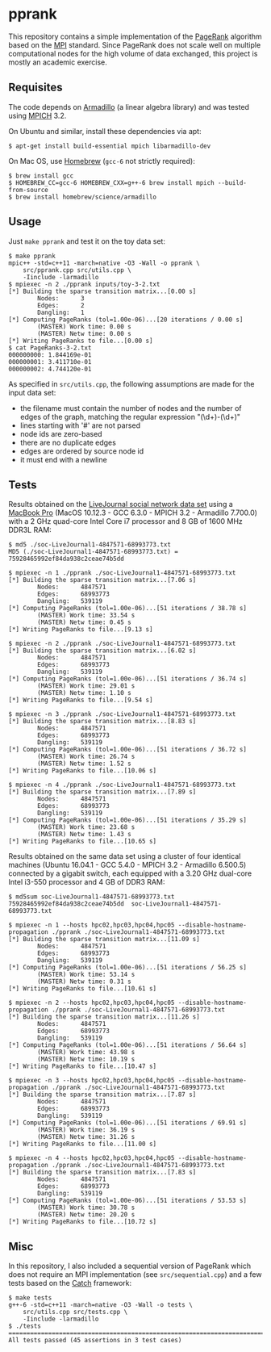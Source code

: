 # pprank
This repository contains a simple implementation of the [PageRank](https://en.wikipedia.org/wiki/PageRank) algorithm based on the [MPI](https://en.wikipedia.org/wiki/Message_Passing_Interface) standard. Since PageRank does not scale well on multiple computational nodes for the high volume of data exchanged, this project is mostly an academic exercise.


## Requisites
The code depends on [Armadillo](http://arma.sourceforge.net/) (a linear algebra library) and was tested using [MPICH](https://www.mpich.org/) 3.2.

On Ubuntu and similar, install these dependencies via apt:
```
$ apt-get install build-essential mpich libarmadillo-dev
```

On Mac OS, use [Homebrew](http://brew.sh/) (`gcc-6` not strictly required):
```
$ brew install gcc
$ HOMEBREW_CC=gcc-6 HOMEBREW_CXX=g++-6 brew install mpich --build-from-source
$ brew install homebrew/science/armadillo
```


## Usage
Just `make pprank` and test it on the toy data set:
```
$ make pprank
mpic++ -std=c++11 -march=native -O3 -Wall -o pprank \
    src/pprank.cpp src/utils.cpp \
    -Iinclude -larmadillo
$ mpiexec -n 2 ./pprank inputs/toy-3-2.txt
[*] Building the sparse transition matrix...[0.00 s]
        Nodes:      3
        Edges:      2
        Dangling:   1
[*] Computing PageRanks (tol=1.00e-06)...[20 iterations / 0.00 s]
        (MASTER) Work time: 0.00 s
        (MASTER) Netw time: 0.00 s
[*] Writing PageRanks to file...[0.00 s]
$ cat PageRanks-3-2.txt
000000000: 1.844169e-01
000000001: 3.411710e-01
000000002: 4.744120e-01
```

As specified in `src/utils.cpp`, the following assumptions are made for the input data set:

- the filename must contain the number of nodes and the number of edges of the graph, matching the regular expression "(\d+)-(\d+)"
- lines starting with '#' are not parsed
- node ids are zero-based
- there are no duplicate edges
- edges are ordered by source node id
- it must end with a newline


## Tests
Results obtained on the [LiveJournal social network data set](http://snap.stanford.edu/data/soc-LiveJournal1.html) using a [MacBook Pro](https://support.apple.com/kb/SP690) (MacOS 10.12.3 - GCC 6.3.0 - MPICH 3.2 - Armadillo 7.700.0) with a 2 GHz quad-core Intel Core i7 processor and 8 GB of 1600 MHz DDR3L RAM:
```
$ md5 ./soc-LiveJournal1-4847571-68993773.txt
MD5 (./soc-LiveJournal1-4847571-68993773.txt) = 75928465992ef84da938c2ceae74b5dd

$ mpiexec -n 1 ./pprank ./soc-LiveJournal1-4847571-68993773.txt
[*] Building the sparse transition matrix...[7.06 s]
        Nodes:      4847571
        Edges:      68993773
        Dangling:   539119
[*] Computing PageRanks (tol=1.00e-06)...[51 iterations / 38.78 s]
        (MASTER) Work time: 33.54 s
        (MASTER) Netw time: 0.45 s
[*] Writing PageRanks to file...[9.13 s]

$ mpiexec -n 2 ./pprank ./soc-LiveJournal1-4847571-68993773.txt
[*] Building the sparse transition matrix...[6.02 s]
        Nodes:      4847571
        Edges:      68993773
        Dangling:   539119
[*] Computing PageRanks (tol=1.00e-06)...[51 iterations / 36.74 s]
        (MASTER) Work time: 29.01 s
        (MASTER) Netw time: 1.10 s
[*] Writing PageRanks to file...[9.54 s]

$ mpiexec -n 3 ./pprank ./soc-LiveJournal1-4847571-68993773.txt
[*] Building the sparse transition matrix...[8.83 s]
        Nodes:      4847571
        Edges:      68993773
        Dangling:   539119
[*] Computing PageRanks (tol=1.00e-06)...[51 iterations / 36.72 s]
        (MASTER) Work time: 26.74 s
        (MASTER) Netw time: 1.52 s
[*] Writing PageRanks to file...[10.06 s]

$ mpiexec -n 4 ./pprank ./soc-LiveJournal1-4847571-68993773.txt
[*] Building the sparse transition matrix...[7.89 s]
        Nodes:      4847571
        Edges:      68993773
        Dangling:   539119
[*] Computing PageRanks (tol=1.00e-06)...[51 iterations / 35.29 s]
        (MASTER) Work time: 23.68 s
        (MASTER) Netw time: 1.43 s
[*] Writing PageRanks to file...[10.65 s]
```

Results obtained on the same data set using a cluster of four identical machines (Ubuntu 16.04.1 - GCC 5.4.0 - MPICH 3.2 - Armadillo 6.500.5) connected by a gigabit switch, each equipped with a 3.20 GHz dual-core Intel i3-550 processor and 4 GB of DDR3 RAM:
```
$ md5sum soc-LiveJournal1-4847571-68993773.txt
75928465992ef84da938c2ceae74b5dd  soc-LiveJournal1-4847571-68993773.txt

$ mpiexec -n 1 --hosts hpc02,hpc03,hpc04,hpc05 --disable-hostname-propagation ./pprank ./soc-LiveJournal1-4847571-68993773.txt
[*] Building the sparse transition matrix...[11.09 s]
        Nodes:      4847571
        Edges:      68993773
        Dangling:   539119
[*] Computing PageRanks (tol=1.00e-06)...[51 iterations / 56.25 s]
        (MASTER) Work time: 53.14 s
        (MASTER) Netw time: 0.31 s
[*] Writing PageRanks to file...[10.61 s]

$ mpiexec -n 2 --hosts hpc02,hpc03,hpc04,hpc05 --disable-hostname-propagation ./pprank ./soc-LiveJournal1-4847571-68993773.txt
[*] Building the sparse transition matrix...[11.26 s]
        Nodes:      4847571
        Edges:      68993773
        Dangling:   539119
[*] Computing PageRanks (tol=1.00e-06)...[51 iterations / 56.64 s]
        (MASTER) Work time: 43.98 s
        (MASTER) Netw time: 10.19 s
[*] Writing PageRanks to file...[10.47 s]

$ mpiexec -n 3 --hosts hpc02,hpc03,hpc04,hpc05 --disable-hostname-propagation ./pprank ./soc-LiveJournal1-4847571-68993773.txt
[*] Building the sparse transition matrix...[7.87 s]
        Nodes:      4847571
        Edges:      68993773
        Dangling:   539119
[*] Computing PageRanks (tol=1.00e-06)...[51 iterations / 69.91 s]
        (MASTER) Work time: 36.19 s
        (MASTER) Netw time: 31.26 s
[*] Writing PageRanks to file...[11.00 s]

$ mpiexec -n 4 --hosts hpc02,hpc03,hpc04,hpc05 --disable-hostname-propagation ./pprank ./soc-LiveJournal1-4847571-68993773.txt
[*] Building the sparse transition matrix...[7.83 s]
        Nodes:      4847571
        Edges:      68993773
        Dangling:   539119
[*] Computing PageRanks (tol=1.00e-06)...[51 iterations / 53.53 s]
        (MASTER) Work time: 30.78 s
        (MASTER) Netw time: 20.20 s
[*] Writing PageRanks to file...[10.72 s]
```


## Misc
In this repository, I also included a sequential version of PageRank which does not require an MPI implementation (see `src/sequential.cpp`) and a few tests based on the [Catch](https://github.com/philsquared/Catch) framework:
```
$ make tests
g++-6 -std=c++11 -march=native -O3 -Wall -o tests \
	src/utils.cpp src/tests.cpp \
	-Iinclude -larmadillo
$ ./tests
===============================================================================
All tests passed (45 assertions in 3 test cases)
```
